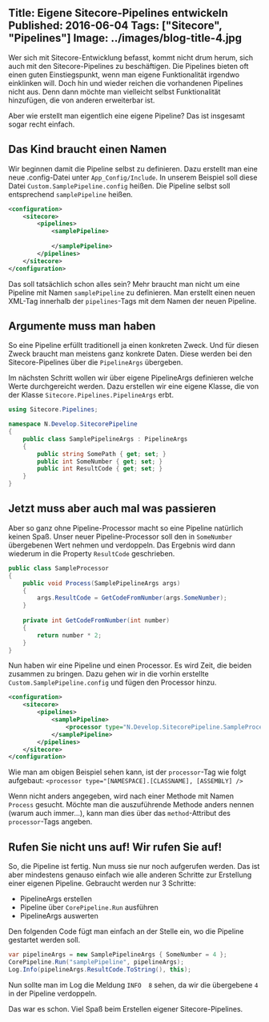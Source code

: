 Title: Eigene Sitecore-Pipelines entwickeln
Published: 2016-06-04
Tags: ["Sitecore", "Pipelines"]
Image: ../images/blog-title-4.jpg
---
Wer sich mit Sitecore-Entwicklung befasst, kommt nicht drum herum, sich auch mit den Sitecore-Pipelines zu beschäftigen.
Die Pipelines bieten oft einen guten Einstiegspunkt, wenn man eigene Funktionalität irgendwo einklinken will.
Doch hin und wieder reichen die vorhandenen Pipelines nicht aus. Denn dann möchte man vielleicht selbst Funktionalität
hinzufügen, die von anderen erweiterbar ist.

Aber wie erstellt man eigentlich eine eigene Pipeline? Das ist insgesamt sogar recht einfach.

## Das Kind braucht einen Namen
Wir beginnen damit die Pipeline selbst zu definieren. Dazu erstellt man eine neue .config-Datei unter 
`App_Config/Include`. In unserem Beispiel soll diese Datei `Custom.SamplePipeline.config` heißen. Die Pipeline selbst soll entsprechend `samplePipeline` heißen.<!-- Read More -->

```xml
<configuration>
    <sitecore>
        <pipelines>
            <samplePipeline>
            
            </samplePipeline>
        </pipelines>
    </sitecore>
</configuration>
```

Das soll tatsächlich schon alles sein? Mehr braucht man nicht um eine Pipeline mit Namen `samplePipeline` zu definieren. Man erstellt einen neuen XML-Tag innerhalb der `pipelines`-Tags mit dem Namen der neuen Pipeline.

## Argumente muss man haben
So eine Pipeline erfüllt traditionell ja einen konkreten Zweck. Und für diesen Zweck braucht man meistens ganz konkrete Daten.
Diese werden bei den Sitecore-Pipelines über die `PipelineArgs` übergeben.

Im nächsten Schritt wollen wir über eigene PipelineArgs definieren welche Werte durchgereicht werden.
Dazu erstellen wir eine eigene Klasse, die von der Klasse `Sitecore.Pipelines.PipelineArgs` erbt.

```csharp
using Sitecore.Pipelines;

namespace N.Develop.SitecorePipeline
{
    public class SamplePipelineArgs : PipelineArgs
    {
        public string SomePath { get; set; }
        public int SomeNumber { get; set; }
        public int ResultCode { get; set; }
    }
}
``` 

## Jetzt muss aber auch mal was passieren
Aber so ganz ohne Pipeline-Processor macht so eine Pipeline natürlich keinen Spaß. Unser neuer Pipeline-Processor soll den in `SomeNumber` übergebenen Wert nehmen und verdoppeln. Das Ergebnis wird dann wiederum in die Property `ResultCode` geschrieben.
 
```csharp
public class SampleProcessor
{
    public void Process(SamplePipelineArgs args)
    {
        args.ResultCode = GetCodeFromNumber(args.SomeNumber);
    }
    
    private int GetCodeFromNumber(int number)
    {
        return number * 2;
    }
}
```

Nun haben wir eine Pipeline und einen Processor. Es wird Zeit, die beiden zusammen zu bringen. Dazu gehen wir in die vorhin erstellte `Custom.SamplePipeline.config` und fügen den Processor hinzu.

```xml
<configuration>
    <sitecore>
        <pipelines>
            <samplePipeline>
                <processor type="N.Develop.SitecorePipeline.SampleProcessor, N.Develop.SitecorePipeline" />
            </samplePipeline>
        </pipelines>
    </sitecore>
</configuration>
```
Wie man am obigen Beispiel sehen kann, ist der `processor`-Tag wie folgt aufgebaut:
`<processor type="[NAMESPACE].[CLASSNAME], [ASSEMBLY] />`

Wenn nicht anders angegeben, wird nach einer Methode mit Namen `Process` gesucht. Möchte man die auszuführende Methode anders nennen (warum auch immer...), kann man dies über das `method`-Attribut des `processor`-Tags angeben.

## Rufen Sie nicht uns auf! Wir rufen Sie auf!
So, die Pipeline ist fertig. Nun muss sie nur noch aufgerufen werden. Das ist aber mindestens genauso einfach wie alle anderen Schritte zur Erstellung einer eigenen Pipeline. Gebraucht werden nur 3 Schritte: 
* PipelineArgs erstellen
* Pipeline über `CorePipeline.Run` ausführen
* PipelineArgs auswerten

Den folgenden Code fügt man einfach an der Stelle ein, wo die Pipeline gestartet werden soll.

```csharp
var pipelineArgs = new SamplePipelineArgs { SomeNumber = 4 };
CorePipeline.Run("samplePipeline", pipelineArgs);
Log.Info(pipelineArgs.ResultCode.ToString(), this);
```

Nun sollte man im Log die Meldung `INFO  8` sehen, da wir die übergebene `4` in der Pipeline verdoppeln.

Das war es schon. Viel Spaß beim Erstellen eigener Sitecore-Pipelines.